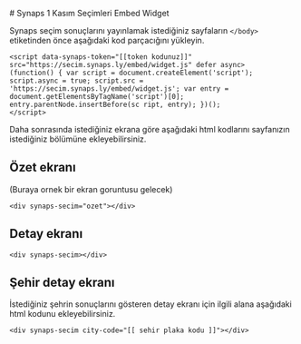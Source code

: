 # Synaps 1 Kasım Seçimleri Embed Widget

Synaps seçim sonuçlarını yayınlamak istediğiniz sayfaların `</body>` etiketinden önce aşağıdaki kod parçacığını yükleyin.

```
<script data-synaps-token="[[token kodunuz]]" src="https://secim.synaps.ly/embed/widget.js" defer async>
(function() { var script = document.createElement('script'); script.async = true; script.src = 'https://secim.synaps.ly/embed/widget.js'; var entry = document.getElementsByTagName('script')[0]; entry.parentNode.insertBefore(sc ript, entry); })();
</script>
```

Daha sonrasında istediğiniz ekrana göre aşağıdaki html kodlarını sayfanızın istediğiniz bölümüne ekleyebilirsiniz.

## Özet ekranı

(Buraya ornek bir ekran goruntusu gelecek)

```
<div synaps-secim="ozet"></div>
```

## Detay ekranı

```
<div synaps-secim></div>
```

## Şehir detay ekranı

İstediğiniz şehrin sonuçlarını gösteren detay ekranı için ilgili alana aşağıdaki html kodunu ekleyebilirsiniz.

```
<div synaps-secim city-code="[[ sehir plaka kodu ]]"></div>
```
